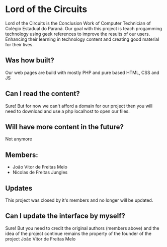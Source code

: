 # Lord of the Circuits

Lord of the Circuits is the Conclusion Work of Computer Technician of Colégio Estadual do Paraná. Our goal with this project is teach progamming technology using geek references to improve the results of our users. Enhancing their learning in technology content and creating good material for their lives.

## Was how built?
Our web pages are build with mostly PHP and pure based HTML, CSS and JS

## Can I read the content?
Sure! But for now we can't afford a domain for our project then you will need to download and use a php localhost to open our files.

## Will have more content in the future?
Not anymore

## Members:
- João Vitor de Freitas Melo
- Nicolas de Freitas Jungles

## Updates
This project was closed by it's members and no longer will be updated.

## Can I update the interface by myself?
Sure! But you need to credit the original authors (members above) and the idea of the project continue remains the property of the founder of the project João Vitor de Freitas Melo
